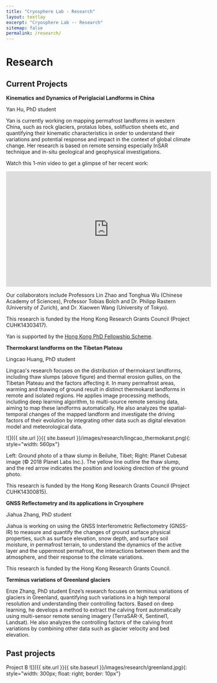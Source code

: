 ```yaml
---
title: "Cryosphere Lab - Research"
layout: textlay
excerpt: "Cryosphere Lab -- Research"
sitemap: false
permalink: /research/
---
```


# Research

## Current Projects
**Kinematics and Dynamics of Periglacial Landforms in China**

Yan Hu, PhD student

Yan is currently working on mapping permafrost landforms in western China, such as rock glaciers, protalus lobes, solifluction sheets etc, and quantifying their kinematic characteristics in order to understand their variations and potential response and impact in the context of global climate change. Her research is based on remote sensing especially InSAR technique and in-situ geological and geophysical investigations. 

Watch this 1-min video to get a glimpse of her recent work:
<iframe width="560" height="315" src="https://www.youtube-nocookie.com/embed/xL42_UPkvI0?rel=0&amp;start=5" frameborder="0" allow="autoplay; encrypted-media" allowfullscreen></iframe>
   
Our collaborators include Professors Lin Zhao and Tonghua Wu (Chinese Academy of Sciences), Professor Tobias Bolch and Dr. Philipp Rastern (University of Zurich), and Dr. Xiaowen Wang (University of Tokyo).

This research is funded by the Hong Kong Research Grants Council (Project CUHK14303417).

Yan is supported by the [Hong Kong PhD Fellowship Scheme](http://www.rgc.edu.hk/hkphd).


**Thermokarst landforms on the Tibetan Plateau**

Lingcao Huang, PhD student

Lingcao's research focuses on the distribution of thermokarst landforms, including thaw slumps (above figure) and thermal erosion gullies, on the Tibetan Plateau and the factors affecting it. In many permafrost areas, warming and thawing of ground result in distinct thermokarst landforms in remote and isolated regions. He applies image processing methods, including deep learning algorithm, to multi-source remote sensing data, aiming to map these landforms automatically. He also analyzes the spatial-temporal changes of the mapped landform and investigate the driving factors of their evolution by integrating other data such as digital elevation model and meteorological data.

![]({{ site.url }}{{ site.baseurl }}/images/research/lingcao_thermokarst.png){: style="width: 560px"}

Left: Ground photo of a thaw slump in Beiluhe, Tibet; Right: Planet Cubesat image (© 2018 Planet Labs Inc.). The yellow line outline the thaw slump, and the red arrow indicates the position and looking direction of the ground photo.

This research is funded by the Hong Kong Research Grants Council (Project CUHK14300815).

**GNSS Reflectometry and its applications in Cryosphere**

Jiahua Zhang, PhD student

Jiahua is working on using the GNSS Interferometric Reflectometry (GNSS-IR) to measure and quantify the changes of ground surface physical properties, such as surface elevation, snow depth, and surface soil moisture, in permafrost terrain, to understand the dynamics of the active layer and the uppermost permafrost, the interactions between them and the atmosphere, and their response to the climate variations.

This research is funded by the Hong Kong Research Grants Council.



**Terminus variations of Greenland glaciers**

Enze Zhang, PhD student
Enze’s research focuses on terminus variations of glaciers in Greenland, quantifying such variations in a high temporal resolution and understanding their controlling factors. Based on deep learning, he develops a method to extract the calving front automatically using multi-sensor remote sensing imagery (TerraSAR-X, Sentinel1, Landsat). He also analyzes the controlling factors of the calving front variations by combining other data such as glacier velocity and bed elevation.

## Past projects
Project B
![]({{ site.url }}{{ site.baseurl }}/images/research/greenland.jpg){: style="width: 300px; float: right; border: 10px"}

